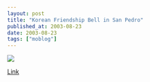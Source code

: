 ```yaml
---
layout: post
title: "Korean Friendship Bell in San Pedro"
published_at: 2003-08-23
date: 2003-08-23
tags: ["moblog"]
---
```


[![](3f46777f75336_thumb_Image_68.jpg)](http://dietrich.ganx4.com/images/moblog/3f46777f75336_Image_68.jpg)  

[Link]()  